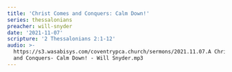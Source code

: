 ```yaml
---
title: 'Christ Comes and Conquers: Calm Down!'
series: thessalonians
preacher: will-snyder
date: '2021-11-07'
scripture: '2 Thessalonians 2:1-12'
audio: >-
  https://s3.wasabisys.com/coventrypca.church/sermons/2021.11.07.A Christ Comes
  and Conquers- Calm Down! - Will Snyder.mp3
---
```

